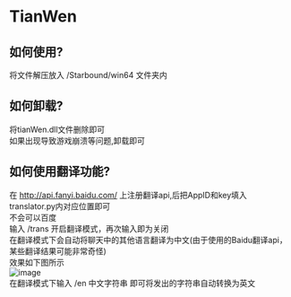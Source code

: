 # TianWen

## 如何使用?
  将文件解压放入 /Starbound/win64 文件夹内
## 如何卸载?
  将tianWen.dll文件删除即可<br>
  如果出现导致游戏崩溃等问题,卸载即可
## 如何使用翻译功能?
  在 http://api.fanyi.baidu.com/ 上注册翻译api,后把AppID和key填入translator.py内对应位置即可<br>
  不会可以百度<br>
  输入 /trans 开启翻译模式，再次输入即为关闭<br>
  在翻译模式下会自动将聊天中的其他语言翻译为中文(由于使用的Baidu翻译api，某些翻译结果可能非常奇怪)<br>
  效果如下图所示<br>
  ![image](https://user-images.githubusercontent.com/126032058/222759570-3f9466ec-2dc1-469f-a53d-d177fbc5dcbe.png)<br>
  在翻译模式下输入 /en 中文字符串 即可将发出的字符串自动转换为英文<br>

